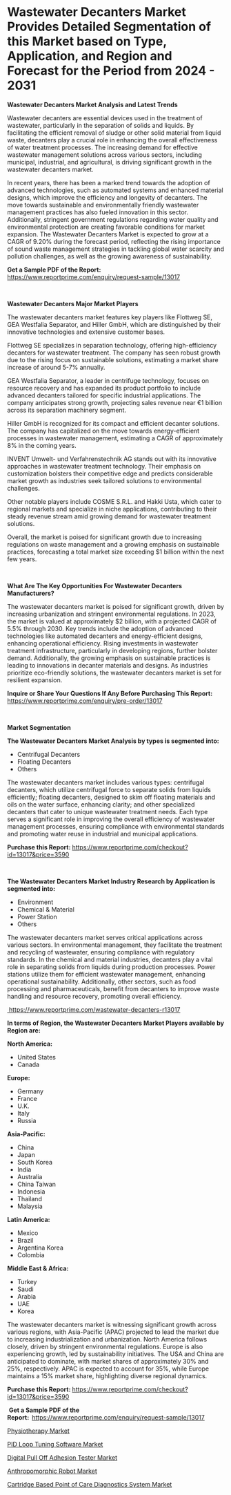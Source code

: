 <p><h1>Wastewater Decanters Market Provides Detailed Segmentation of this Market based on Type, Application, and Region and Forecast for the Period from 2024 - 2031</h1></p><p><strong>Wastewater Decanters Market Analysis and Latest Trends</strong></p>
<p><p>Wastewater decanters are essential devices used in the treatment of wastewater, particularly in the separation of solids and liquids. By facilitating the efficient removal of sludge or other solid material from liquid waste, decanters play a crucial role in enhancing the overall effectiveness of water treatment processes. The increasing demand for effective wastewater management solutions across various sectors, including municipal, industrial, and agricultural, is driving significant growth in the wastewater decanters market.</p><p>In recent years, there has been a marked trend towards the adoption of advanced technologies, such as automated systems and enhanced material designs, which improve the efficiency and longevity of decanters. The move towards sustainable and environmentally friendly wastewater management practices has also fueled innovation in this sector. Additionally, stringent government regulations regarding water quality and environmental protection are creating favorable conditions for market expansion. The Wastewater Decanters Market is expected to grow at a CAGR of 9.20% during the forecast period, reflecting the rising importance of sound waste management strategies in tackling global water scarcity and pollution challenges, as well as the growing awareness of sustainability.</p></p>
<p><strong>Get a Sample PDF of the Report:&nbsp;</strong> <a href="https://www.reportprime.com/enquiry/request-sample/13017">https://www.reportprime.com/enquiry/request-sample/13017</a></p>
<p>&nbsp;</p>
<p><strong>Wastewater Decanters Major Market Players</strong></p>
<p><p>The wastewater decanters market features key players like Flottweg SE, GEA Westfalia Separator, and Hiller GmbH, which are distinguished by their innovative technologies and extensive customer bases. </p><p>Flottweg SE specializes in separation technology, offering high-efficiency decanters for wastewater treatment. The company has seen robust growth due to the rising focus on sustainable solutions, estimating a market share increase of around 5-7% annually.</p><p>GEA Westfalia Separator, a leader in centrifuge technology, focuses on resource recovery and has expanded its product portfolio to include advanced decanters tailored for specific industrial applications. The company anticipates strong growth, projecting sales revenue near €1 billion across its separation machinery segment.</p><p>Hiller GmbH is recognized for its compact and efficient decanter solutions. The company has capitalized on the move towards energy-efficient processes in wastewater management, estimating a CAGR of approximately 8% in the coming years.</p><p>INVENT Umwelt- und Verfahrenstechnik AG stands out with its innovative approaches in wastewater treatment technology. Their emphasis on customization bolsters their competitive edge and predicts considerable market growth as industries seek tailored solutions to environmental challenges.</p><p>Other notable players include COSME S.R.L. and Hakki Usta, which cater to regional markets and specialize in niche applications, contributing to their steady revenue stream amid growing demand for wastewater treatment solutions.</p><p>Overall, the market is poised for significant growth due to increasing regulations on waste management and a growing emphasis on sustainable practices, forecasting a total market size exceeding $1 billion within the next few years.</p></p>
<p>&nbsp;</p>
<p><strong>What Are The Key Opportunities For Wastewater Decanters Manufacturers?</strong></p>
<p><p>The wastewater decanters market is poised for significant growth, driven by increasing urbanization and stringent environmental regulations. In 2023, the market is valued at approximately $2 billion, with a projected CAGR of 5.5% through 2030. Key trends include the adoption of advanced technologies like automated decanters and energy-efficient designs, enhancing operational efficiency. Rising investments in wastewater treatment infrastructure, particularly in developing regions, further bolster demand. Additionally, the growing emphasis on sustainable practices is leading to innovations in decanter materials and designs. As industries prioritize eco-friendly solutions, the wastewater decanters market is set for resilient expansion.</p></p>
<p><strong>Inquire or Share Your Questions If Any Before Purchasing This Report:</strong> <a href="https://www.reportprime.com/enquiry/pre-order/13017">https://www.reportprime.com/enquiry/pre-order/13017</a></p>
<p>&nbsp;</p>
<p><strong>Market Segmentation</strong></p>
<p><strong>The Wastewater Decanters Market Analysis by types is segmented into:</strong></p>
<p><ul><li>Centrifugal Decanters</li><li>Floating Decanters</li><li>Others</li></ul></p>
<p><p>The wastewater decanters market includes various types: centrifugal decanters, which utilize centrifugal force to separate solids from liquids efficiently; floating decanters, designed to skim off floating materials and oils on the water surface, enhancing clarity; and other specialized decanters that cater to unique wastewater treatment needs. Each type serves a significant role in improving the overall efficiency of wastewater management processes, ensuring compliance with environmental standards and promoting water reuse in industrial and municipal applications.</p></p>
<p><strong>Purchase this Report:&nbsp;</strong><a href="https://www.reportprime.com/checkout?id=13017&price=3590">https://www.reportprime.com/checkout?id=13017&price=3590</a></p>
<p>&nbsp;</p>
<p><strong>The Wastewater Decanters Market Industry Research by Application is segmented into:</strong></p>
<p><ul><li>Environment</li><li>Chemical & Material</li><li>Power Station</li><li>Others</li></ul></p>
<p><p>The wastewater decanters market serves critical applications across various sectors. In environmental management, they facilitate the treatment and recycling of wastewater, ensuring compliance with regulatory standards. In the chemical and material industries, decanters play a vital role in separating solids from liquids during production processes. Power stations utilize them for efficient wastewater management, enhancing operational sustainability. Additionally, other sectors, such as food processing and pharmaceuticals, benefit from decanters to improve waste handling and resource recovery, promoting overall efficiency.</p></p>
<p><a href="https://www.reportprime.com/wastewater-decanters-r13017">&nbsp;https://www.reportprime.com/wastewater-decanters-r13017</a></p>
<p><strong>In terms of Region, the Wastewater Decanters Market Players available by Region are:</strong></p>
<p>
    <p> <strong> North America: </strong>
        <ul>
            <li>United States</li>
            <li>Canada</li>
        </ul>
        </p> 
    <p> <strong> Europe: </strong>
        <ul>
            <li>Germany</li>
            <li>France</li>
            <li>U.K.</li>
            <li>Italy</li>
            <li>Russia</li>
        </ul>
        </p> 
    <p> <strong> Asia-Pacific: </strong>
        <ul>
            <li>China</li>
            <li>Japan</li>
            <li>South Korea</li>
            <li>India</li>
            <li>Australia</li>
            <li>China Taiwan</li>
            <li>Indonesia</li>
            <li>Thailand</li>
            <li>Malaysia</li>
        </ul>
        </p> 
    <p> <strong> Latin America: </strong>
        <ul>
            <li>Mexico</li>
            <li>Brazil</li>
            <li>Argentina Korea</li>
            <li>Colombia</li>
        </ul>
        </p> 
    <p> <strong> Middle East & Africa: </strong>
        <ul>
            <li>Turkey</li>
            <li>Saudi</li>
            <li>Arabia</li>
            <li>UAE</li>
            <li>Korea</li>
        </ul>
    </p>
    </p>
<p><p>The wastewater decanters market is witnessing significant growth across various regions, with Asia-Pacific (APAC) projected to lead the market due to increasing industrialization and urbanization. North America follows closely, driven by stringent environmental regulations. Europe is also experiencing growth, led by sustainability initiatives. The USA and China are anticipated to dominate, with market shares of approximately 30% and 25%, respectively. APAC is expected to account for 35%, while Europe maintains a 15% market share, highlighting diverse regional dynamics.</p></p>
<p><strong>Purchase this Report: </strong><a href="https://www.reportprime.com/checkout?id=13017&price=3590">https://www.reportprime.com/checkout?id=13017&price=3590</a></p>
<p>&nbsp;<strong>Get a Sample PDF of the Report:&nbsp;&nbsp;</strong><a href="https://www.reportprime.com/enquiry/request-sample/13017">https://www.reportprime.com/enquiry/request-sample/13017</a></p>
<p><strong></strong></p>
<p><p><a href="https://www.linkedin.com/pulse/insights-physiotherapy-market-players-size-geographical-vnp5f?trackingId=Cd7AQST3Rq695l5C6Mfdhg%3D%3D">Physiotherapy Market</a></p><p><a href="https://www.linkedin.com/pulse/market-dynamics-future-trends-global-pid-loop-tuning-software-skyrf?trackingId=31kHWhsyQfuLk4O51PeK2A%3D%3D">PID Loop Tuning Software Market</a></p><p><a href="https://medium.com/@rosebarnett1936/global-digital-pull-off-adhesion-tester-market-trends-forecasts-and-market-strategic-analysis-0feada9d210a">Digital Pull Off Adhesion Tester Market</a></p><p><a href="https://github.com/dringals/Market-Research-Report-List-5/blob/main/anthropomorphic-robot-market.md">Anthropomorphic Robot Market</a></p><p><a href="https://issuu.com/reportprime-2/docs/cartridge-based-point-of-care-diagn_34313f6b2284a4">Cartridge Based Point of Care Diagnostics System Market</a></p></p>